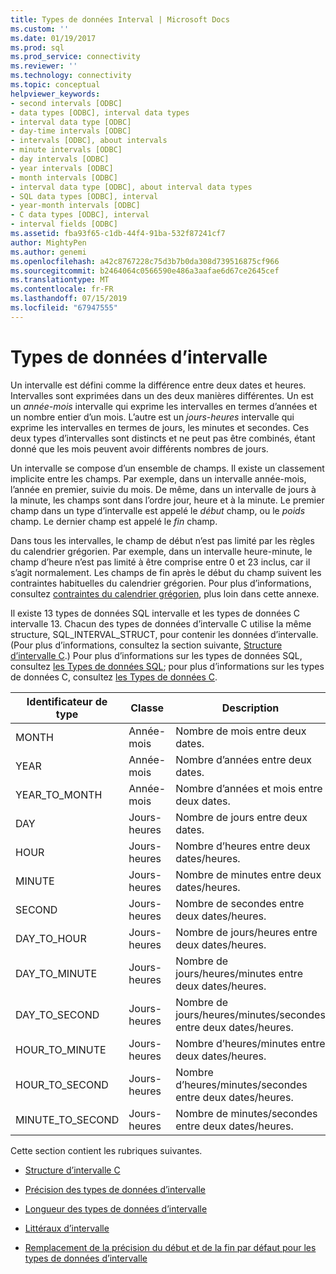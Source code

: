 ```yaml
---
title: Types de données Interval | Microsoft Docs
ms.custom: ''
ms.date: 01/19/2017
ms.prod: sql
ms.prod_service: connectivity
ms.reviewer: ''
ms.technology: connectivity
ms.topic: conceptual
helpviewer_keywords:
- second intervals [ODBC]
- data types [ODBC], interval data types
- interval data type [ODBC]
- day-time intervals [ODBC]
- intervals [ODBC], about intervals
- minute intervals [ODBC]
- day intervals [ODBC]
- year intervals [ODBC]
- month intervals [ODBC]
- interval data type [ODBC], about interval data types
- SQL data types [ODBC], interval
- year-month intervals [ODBC]
- C data types [ODBC], interval
- interval fields [ODBC]
ms.assetid: fba93f65-c1db-44f4-91ba-532f87241cf7
author: MightyPen
ms.author: genemi
ms.openlocfilehash: a42c8767228c75d3b7b0da308d739516875cf966
ms.sourcegitcommit: b2464064c0566590e486a3aafae6d67ce2645cef
ms.translationtype: MT
ms.contentlocale: fr-FR
ms.lasthandoff: 07/15/2019
ms.locfileid: "67947555"
---
```

# <a name="interval-data-types"></a>Types de données d’intervalle
Un intervalle est défini comme la différence entre deux dates et heures. Intervalles sont exprimées dans un des deux manières différentes. Un est un *année-mois* intervalle qui exprime les intervalles en termes d’années et un nombre entier d’un mois. L’autre est un *jours-heures* intervalle qui exprime les intervalles en termes de jours, les minutes et secondes. Ces deux types d’intervalles sont distincts et ne peut pas être combinés, étant donné que les mois peuvent avoir différents nombres de jours.  
  
 Un intervalle se compose d’un ensemble de champs. Il existe un classement implicite entre les champs. Par exemple, dans un intervalle année-mois, l’année en premier, suivie du mois. De même, dans un intervalle de jours à la minute, les champs sont dans l’ordre jour, heure et à la minute. Le premier champ dans un type d’intervalle est appelé le *début* champ, ou le *poids* champ. Le dernier champ est appelé le *fin* champ.  
  
 Dans tous les intervalles, le champ de début n’est pas limité par les règles du calendrier grégorien. Par exemple, dans un intervalle heure-minute, le champ d’heure n’est pas limité à être comprise entre 0 et 23 inclus, car il s’agit normalement. Les champs de fin après le début du champ suivent les contraintes habituelles du calendrier grégorien. Pour plus d’informations, consultez [contraintes du calendrier grégorien](../../../odbc/reference/appendixes/constraints-of-the-gregorian-calendar.md), plus loin dans cette annexe.  
  
 Il existe 13 types de données SQL intervalle et les types de données C intervalle 13. Chacun des types de données d’intervalle C utilise la même structure, SQL_INTERVAL_STRUCT, pour contenir les données d’intervalle. (Pour plus d’informations, consultez la section suivante, [Structure d’intervalle C](../../../odbc/reference/appendixes/c-interval-structure.md).) Pour plus d’informations sur les types de données SQL, consultez [les Types de données SQL](../../../odbc/reference/appendixes/sql-data-types.md); pour plus d’informations sur les types de données C, consultez [les Types de données C](../../../odbc/reference/appendixes/c-data-types.md).  
  
|Identificateur de type|Classe|Description|  
|---------------------|-----------|-----------------|  
|MONTH|Année-mois|Nombre de mois entre deux dates.|  
|YEAR|Année-mois|Nombre d’années entre deux dates.|  
|YEAR_TO_MONTH|Année-mois|Nombre d’années et mois entre deux dates.|  
|DAY|Jours-heures|Nombre de jours entre deux dates.|  
|HOUR|Jours-heures|Nombre d’heures entre deux dates/heures.|  
|MINUTE|Jours-heures|Nombre de minutes entre deux dates/heures.|  
|SECOND|Jours-heures|Nombre de secondes entre deux dates/heures.|  
|DAY_TO_HOUR|Jours-heures|Nombre de jours/heures entre deux dates/heures.|  
|DAY_TO_MINUTE|Jours-heures|Nombre de jours/heures/minutes entre deux dates/heures.|  
|DAY_TO_SECOND|Jours-heures|Nombre de jours/heures/minutes/secondes entre deux dates/heures.|  
|HOUR_TO_MINUTE|Jours-heures|Nombre d’heures/minutes entre deux dates/heures.|  
|HOUR_TO_SECOND|Jours-heures|Nombre d’heures/minutes/secondes entre deux dates/heures.|  
|MINUTE_TO_SECOND|Jours-heures|Nombre de minutes/secondes entre deux dates/heures.|  
  
 Cette section contient les rubriques suivantes.  
  
-   [Structure d’intervalle C](../../../odbc/reference/appendixes/c-interval-structure.md)  
  
-   [Précision des types de données d’intervalle](../../../odbc/reference/appendixes/interval-data-type-precision.md)  
  
-   [Longueur des types de données d’intervalle](../../../odbc/reference/appendixes/interval-data-type-length.md)  
  
-   [Littéraux d’intervalle](../../../odbc/reference/appendixes/interval-literals.md)  
  
-   [Remplacement de la précision du début et de la fin par défaut pour les types de données d’intervalle](../../../odbc/reference/appendixes/overriding-default-leading-and-seconds-precision-for-interval-data-types.md)
